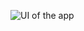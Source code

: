 ![UI of the app](https://github.com/milkaai/2023-project-phase-mobile-tasks/blob/main/on-boarding/Task_detail/images/taskDetailScreen.png)

